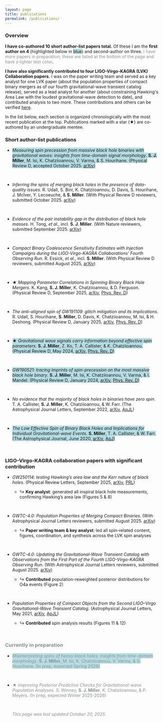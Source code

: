 ```yaml
---
layout: page
title: publications
permalink: /publications/
---
```


### **Overview** 

**I have co-authored 10 short author-list papers total.** Of these I am the **first author on 4** (highlighted below in <span style="background-color:#b6dde4">blue</span>) and second-author on three.
<span style="color:#8c8f8f"> I have more papers in preparation; these are listed at the bottom of the page and have a lighter text color</span>.


**I have also significantly contributed to four LIGO-Virgo-KAGRA (LVK) Collaboration papers.** I was on the paper writing team and served as a key analyst for one LVK paper (about the population properties of compact binary mergers as of our fourth gravitational-wave transient catalog release), served as a lead analyst for another (about constraining Hawking's Area Law with the loudest gravitational-wave detection to date), and contributed analysis to two more. These contributions and others can be verified [here](https://laac.docs.ligo.org/recognition/2025/09/11/simona-miller).

In the list below, each section is organized chronologically with the most recent publication at the top.
Publications marked with a star (★) are co-authored by an undergraduate mentee.

### **Short author-list publications** 

- <span style="background-color:#b6dde4"> *Measuring spin precession from massive black hole binaries with gravitational waves: insights from time-domain signal morphology*. **S. J. Miller**, M. Isi, K. Chatziioannou, V. Varma, & S. Hourihane. (Physical Review D, accepted October 2025. [arXiv](https://doi.org/10.48550/arXiv.2505.14573)) </span>
  <p> <br> </p>

- *Inferring the spins of merging black holes in the presence of data-quality issues*. R. Udall, S. Bini, K. Chatziioannou, D. Davis, S. Hourihane, J. McIver, Y. Lecoeuche, & **S. Miller**. (With Physical Review D reviewers, submitted October 2025. [arXiv](https://arxiv.org/abs/2510.05029))
  <p> <br> </p>

- *Evidence of the pair instability gap in the distribution of black hole masses*. H. Tong, *et al.*, incl. **S. J. Miller**. (With Nature reviewers, submitted September 2025. [arXiv](https://arxiv.org/abs/2509.04151))  
  <p> <br> </p>

- *Compact Binary Coalescence Sensitivity Estimates with Injection Campaigns during the LIGO-Virgo-KAGRA Collaborations' Fourth Observing Run*. R. Essick, *et al.*, incl. **S. Miller**. (With Physical Review D reviewers, submitted August 2025, [arXiv](https://arxiv.org/abs/2508.10638))
  <p> <br> </p>


- ★ *Mapping Parameter Correlations in Spinning Binary Black Hole Mergers*. K. Kang, **S. J. Miller**, K. Chatziioannou, & D. Ferguson. (Physical Review D, September 2025, [arXiv](https://arxiv.org/abs/2502.17402), [Phys. Rev. D](https://link.aps.org/doi/10.1103/4vbp-1jwl))
  <p> <br> </p>

- *The anti-aligned spin of GW191109: glitch mitigation and its implications*. R. Udall, S. Hourihane, **S. Miller**, D. Davis, K. Chatziioannou, M. Isi, & H. Deshong. (Physical Review D, January 2025, [arXiv](https://arxiv.org/abs/2409.03912), [Phys. Rev. D](https://doi.org/10.1103/PhysRevD.111.024046))  
  <p> <br> </p>

- <span style="background-color:#b6dde4"> ★ *Gravitational wave signals carry information beyond effective spin parameters*. **S. J. Miller**, Z. Ko, T. A. Callister, & K. Chatziioannou. (Physical Review D, May 2024, [arXiv](https://arxiv.org/abs/2401.05613), [Phys. Rev. D](https://doi.org/10.1103/PhysRevD.109.104036)) </span>
  <p> <br> </p>

- <span style="background-color:#b6dde4"> *GW190521: tracing imprints of spin-precession on the most massive black hole binary*. **S. J. Miller**, M. Isi, K. Chatziioannou, V. Varma, & I. Mandel. (Physical Review D, January 2024, [arXiv](https://arxiv.org/abs/2310.01544), [Phys. Rev. D](https://doi.org/10.1103/PhysRevD.109.024024))  </span>
  <p> <br> </p>

- *No evidence that the majority of black holes in binaries have zero spin*. T. A. Callister, **S. J. Miller**, K. Chatziioannou, & W. Farr. (The Astrophysical Journal Letters, September 2022, [arXiv](https://arxiv.org/abs/2205.08574), [ApJL](https://doi.org/10.3847/2041-8213/ac847e))
  <p> <br> </p>

- <span style="background-color:#b6dde4">  *The Low Effective Spin of Binary Black Holes and Implications for Individual Gravitational-wave Events*. **S. Miller**, T. A. Callister, & W. Farr. (The Astrophysical Journal, June 2020, [arXiv](https://arxiv.org/abs/2001.06051), [ApJ](https://doi.org/10.3847/1538-4357/ab80c0)) </span>
  <p> <br> </p>


### **LIGO-Virgo-KAGRA collaboration papers** with **significant contribution**

- *GW250114: testing Hawking’s area law and the Kerr nature of black holes*. (Physical Review Letters, September 2025, [arXiv](https://arxiv.org/abs/2509.08054), [PRL](https://doi.org/10.1103/kw5g-d732))

    - ↪ **Key analyst**: generated all inspiral black hole measurements, confirming Hawking’s area law (Figures 5 & 8)

  <p> <br> </p>

- *GWTC-4.0: Population Properties of Merging Compact Binaries*. (With Astrophysical Journal Letters reviewers, submitted August 2025. [arXiv](https://arxiv.org/abs/2508.18083))

    - ↪ **Paper writing team & key analyst**: led all spin-related content, figures, coordination, and synthesis across the LVK spin analyses
  <p> <br> </p>

- *GWTC-4.0: Updating the Gravitational-Wave Transient Catalog with Observations from the First Part of the Fourth LIGO-Virgo-KAGRA Observing Run*. (With Astrophysical Journal Letters reviewers, submitted August 2025.  [arXiv](https://arxiv.org/abs/2508.18082))

    - ↪ **Contributed** population-reweighted posterior distributions for O4a events (Figure 2) 
  <p> <br> </p>

- *Population Properties of Compact Objects from the Second LIGO–Virgo Gravitational-Wave Transient Catalog*. (Astrophysical Journal Letters, May 2021, [arXiv](https://arxiv.org/abs/2010.14533), [ApJL](https://doi.org/10.3847/2041-8213/abe949))

    - ↪ **Contributed** spin analysis results (Figures 11 & 12) 

  <p> <br> </p>


### <span style="color:#8c8f8f"> **Currently in preparation** </span>

- <span style="color:#8c8f8f;background-color:#b6dde4"> *Misinterpreting spins of heavy black holes: insights from time-domain morphology*. **S. J. Miller**, M. Isi, K. Chatziioannou, V. Varma, & S. Hourihane. (In prep, expected Spring 2026) </span>
  <p> <br> </p>

- <span style="color:#8c8f8f"> ★ *Improving Posterior Predictive Checks for Gravitational-wave Population Analyses*. S. Winney, **S. J. Miller**, K. Chatziioannou, & P. Meyers. (In prep, expected Winter 2025-2026) </span>
  <p> <br> </p>


  <span style="color:#8c8f8f">*This page was last updated October 20, 2025.*</span>